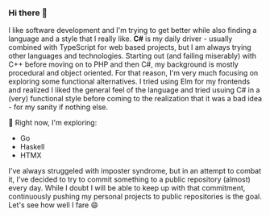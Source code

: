 ### Hi there 👋

I like software development and I'm trying to get better while also finding a language and a style that I really like. **C#** is my daily driver - usually combined with TypeScript for web based projects, but I am always trying other languages and technologies. Starting out (and failing miserably) with C++ before moving on to PHP and then C#, my background is mostly procedural and object oriented. For that reason, I'm very much focusing on exploring some functional alternatives. I tried using Elm for my frontends and realized I liked the general feel of the language and tried usuing C# in a (very) functional style before coming to the realization that it was a bad idea - for my sanity if nothing else.

🌱 Right now, I'm exploring:
 - Go
 - Haskell
 - HTMX

I've always struggeled with imposter syndrome, but in an attempt to combat it, I've decided to try to commit something to a public repository (almost) every day. While I doubt I will be able to keep up with that commitment, continuously pushing my personal projects to public repositories is the goal. Let's see how well I fare 😄

<!--
**martinstromberg/martinstromberg** is a ✨ _special_ ✨ repository because its `README.md` (this file) appears on your GitHub profile.

Here are some ideas to get you started:

- 🔭 I’m currently working on ...
- 🌱 I’m currently learning ...
- 👯 I’m looking to collaborate on ...
- 🤔 I’m looking for help with ...
- 💬 Ask me about ...
- 📫 How to reach me: ...
- 😄 Pronouns: ...
- ⚡ Fun fact: ...
-->
